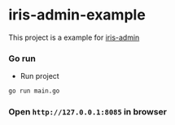 # iris-admin-example

This project is a example for [iris-admin](https://github.com/snowlyg/iris-admin)

### Go run 
- Run project 
```sh
go run main.go 
```

### Open `http://127.0.0.1:8085` in browser
